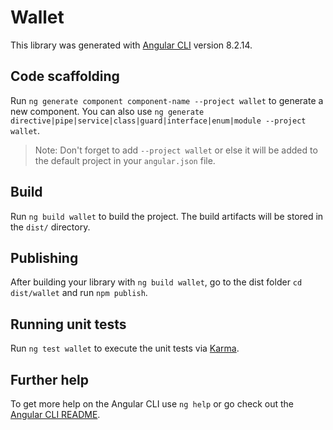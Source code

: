 # Wallet

This library was generated with [Angular CLI](https://github.com/angular/angular-cli) version 8.2.14.

## Code scaffolding

Run `ng generate component component-name --project wallet` to generate a new component. You can also use `ng generate directive|pipe|service|class|guard|interface|enum|module --project wallet`.
> Note: Don't forget to add `--project wallet` or else it will be added to the default project in your `angular.json` file. 

## Build

Run `ng build wallet` to build the project. The build artifacts will be stored in the `dist/` directory.

## Publishing

After building your library with `ng build wallet`, go to the dist folder `cd dist/wallet` and run `npm publish`.

## Running unit tests

Run `ng test wallet` to execute the unit tests via [Karma](https://karma-runner.github.io).

## Further help

To get more help on the Angular CLI use `ng help` or go check out the [Angular CLI README](https://github.com/angular/angular-cli/blob/master/README.md).
